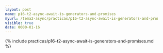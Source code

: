 ```yaml
---
layout: post
name: p16-t2-async-await-is-generators-and-promises
myurl: /tema2-async/practicas/p16-t2-async-await-is-generators-and-promises/
visible: true
date: 0000-01-16
---
```


{% include practicas/p16-t2-async-await-is-generators-and-promises.md %}

